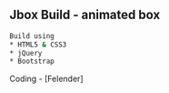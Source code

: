 ## Jbox Build - animated box
```sh
Build using
* HTML5 & CSS3
* jQuery
* Bootstrap
```
Coding - [Felender]
